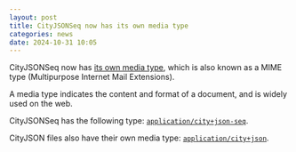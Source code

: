 ```yaml
---
layout: post
title: CityJSONSeq now has its own media type
categories: news
date: 2024-10-31 10:05
---
```


CityJSONSeq now has [its own media type](https://www.iana.org/assignments/media-types/application/city+json-seq), which is also known as a MIME type (Multipurpose Internet Mail Extensions).

A media type indicates the content and format of a document, and is widely used on the web.

CityJSONSeq has the following type: [`application/city+json-seq`](https://www.iana.org/assignments/media-types/application/city+json-seq).

CityJSON files also have their own media type: [`application/city+json`](https://www.iana.org/assignments/media-types/application/city+json).